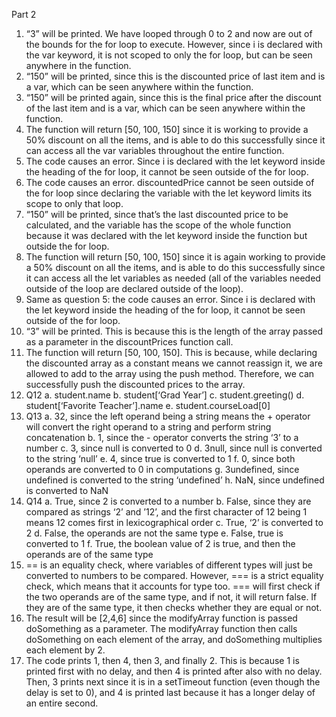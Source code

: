Part 2
1. “3” will be printed. We have looped through 0 to 2 and now are out of the bounds for the for loop to execute. However, since i is declared with the var keyword, it is not scoped to only the for loop, but can be seen anywhere in the function.
2. “150” will be printed, since this is the discounted price of last item and is a var, which can be seen anywhere within the function.
3. “150” will be printed again, since this is the final price after the discount of the last item and is a var, which can be seen anywhere within the function.
4. The function will return [50, 100, 150] since it is working to provide a 50% discount on all the items, and is able to do this successfully since it can access all the var variables throughout the entire function.
5. The code causes an error. Since i is declared with the let keyword inside the heading of the for loop, it cannot be seen outside of the for loop.
6. The code causes an error. discountedPrice cannot be seen outside of the for loop since declaring the variable with the let keyword limits its scope to only that loop. 
7. “150” will be printed, since that’s the last discounted price to be calculated, and the variable has the scope of the whole function because it was declared with the let keyword inside the function but outside the for loop.
8. The function will return [50, 100, 150] since it is again working to provide a 50% discount on all the items, and is able to do this successfully since it can access all the let variables as needed (all of the variables needed outside of the loop are declared outside of the loop).
9. Same as question 5: the code causes an error. Since i is declared with the let keyword inside the heading of the for loop, it cannot be seen outside of the for loop.
10. “3” will be printed. This is because this is the length of the array passed as a parameter in the discountPrices function call.
11. The function will return [50, 100, 150]. This is because, while declaring the discounted array as a constant means we cannot reassign it, we are allowed to add to the array using the push method. Therefore, we can successfully push the discounted prices to the array.
12. Q12
    a. student.name
    b. student[‘Grad Year’]
    c. student.greeting()
    d. student[‘Favorite Teacher’].name
    e. student.courseLoad[0]
13. Q13
    a. 32, since the left operand being a string means the + operator will convert the right operand to a string and perform string concatenation
    b. 1, since the - operator converts the string ‘3’ to a number
    c. 3, since null is converted to 0
    d. 3null, since null is converted to the string ‘null’
    e. 4, since true is converted to 1
    f. 0, since both operands are converted to 0 in computations
    g. 3undefined, since undefined is converted to the string ‘undefined’
    h. NaN, since undefined is converted to NaN
14. Q14
    a. True, since 2 is converted to a number
    b. False, since they are compared as strings ‘2’ and ’12’, and the first character of 12 being 1 means 12 comes first in lexicographical order
    c. True, ‘2’ is converted to 2
    d. False, the operands are not the same type
    e. False, true is converted to 1
    f. True, the boolean value of 2 is true, and then the operands are of the same type
15. == is an equality check, where variables of different types will just be converted to numbers to be compared. However, === is a strict equality check, which means that it accounts for type too. === will first check if the two operands are of the same type, and if not, it will return false. If they are of the same type, it then checks whether they are equal or not.
17. The result will be [2,4,6] since the modifyArray function is passed doSomething as a parameter. The modifyArray function then calls doSomething on each element of the array, and doSomething multiplies each element by 2.
19. The code prints 1, then 4, then 3, and finally 2. This is because 1 is printed first with no delay, and then 4 is printed after also with no delay. Then, 3 prints next since it is in a setTimeout function (even though the delay is set to 0), and 4 is printed last because it has a longer delay of an entire second.
